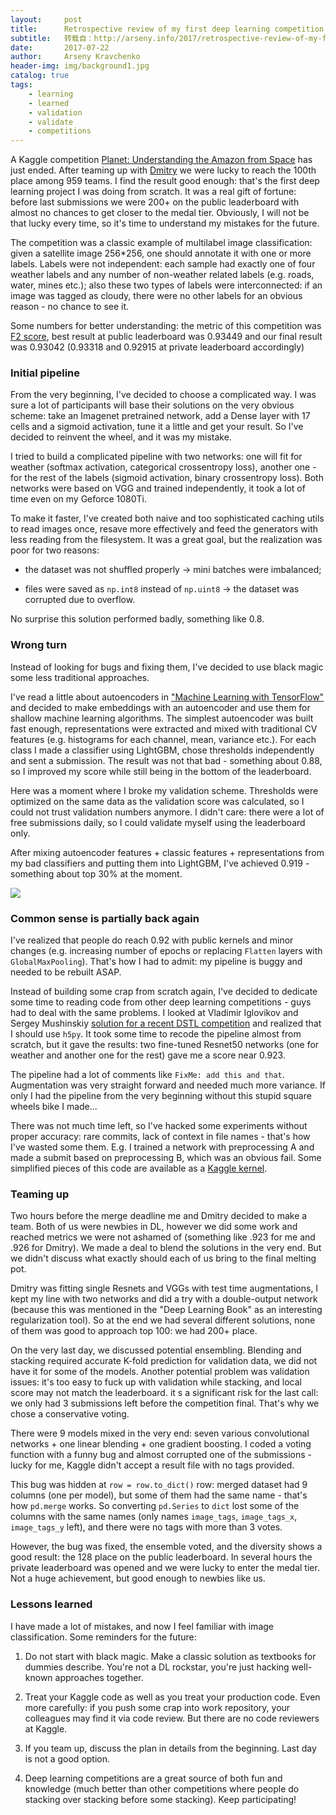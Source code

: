 ```yaml
---
layout:     post
title:      Retrospective review of my first deep learning competition
subtitle:   转载自：http://arseny.info/2017/retrospective-review-of-my-first-deep-learning-competition.html
date:       2017-07-22
author:     Arseny Kravchenko
header-img: img/background1.jpg
catalog: true
tags:
    - learning
    - learned
    - validation
    - validate
    - competitions
---
```


A Kaggle competition [Planet: Understanding the Amazon from Space](https://www.kaggle.com/c/planet-understanding-the-amazon-from-space) has just ended. After teaming up with [Dmitry](https://www.kaggle.com/cortwave) we were lucky to reach the 100th place among 959 teams. I find the result good enough: that's the first deep learning project I was doing from scratch. It was a real gift of fortune: before last submissions we were 200+ on the public leaderboard with almost no chances to get closer to the medal tier. Obviously, I will not be that lucky every time, so it's time to understand my mistakes for the future.

The competition was a classic example of multilabel image classification: given a satellite image 256*256, one should annotate it with one or more labels. Labels were not independent: each sample had exactly one of four weather labels and any number of non-weather related labels (e.g. roads, water, mines etc.); also these two types of labels were interconnected: if an image was tagged as cloudy, there were no other labels for an obvious reason - no chance to see it.

Some numbers for better understanding: the metric of this competition was [F2 score](http://arseny.info/2017/f-beta-score-for-keras.html), best result at public leaderboard was 0.93449 and our final result was 0.93042 (0.93318 and 0.92915 at private leaderboard accordingly)

### Initial pipeline

From the very beginning, I've decided to choose a complicated way. I was sure a lot of participants will base their solutions on the very obvious scheme: take an Imagenet pretrained network, add a Dense layer with 17 cells and a sigmoid activation, tune it a little and get your result. So I've decided to reinvent the wheel, and it was my mistake.

I tried to build a complicated pipeline with two networks: one will fit for weather (softmax activation, categorical crossentropy loss), another one - for the rest of the labels (sigmoid activation, binary crossentropy loss). Both networks were based on VGG and trained independently, it took a lot of time even on my Geforce 1080Ti. 

To make it faster, I've created both naive and too sophisticated caching utils to read images once, resave more effectively and feed the generators with less reading from the filesystem. It was a great goal, but the realization was poor for two reasons:

- the dataset was not shuffled properly → mini batches were imbalanced;

- files were saved as `np.int8` instead of `np.uint8` → the dataset was corrupted due to overflow.


No surprise this solution performed badly, something like 0.8.

### Wrong turn

Instead of looking for bugs and fixing them, I've decided to use black magic some less traditional approaches. 

I've read a little about autoencoders in ["Machine Learning with TensorFlow"](https://www.manning.com/books/machine-learning-with-tensorflow) and decided to make embeddings with an autoencoder and use them for shallow machine learning algorithms.
The simplest autoencoder was built fast enough, representations were extracted and mixed with traditional CV features (e.g. histograms for each channel, mean, variance etc.). For each class I made a classifier using LightGBM, chose thresholds independently and sent a submission. The result was not that bad - something about 0.88, so I improved my score while still being in the bottom of the leaderboard.

Here was a moment where I broke my validation scheme. Thresholds were optimized on the same data as the validation score was calculated, so I could not trust validation numbers anymore. I didn't care: there were a lot of free submissions daily, so I could validate myself using the leaderboard only.

After mixing autoencoder features + classic features + representations from my bad classifiers and putting them into LightGBM, I've achieved 0.919 - something about top 30% at the moment.

![](http://arseny.info/2017/img/planet_fscores.png)


### Common sense is partially back again

I've realized that people do reach 0.92 with public kernels and minor changes (e.g. increasing number of epochs or replacing `Flatten` layers with `GlobalMaxPooling`). That's how I had to admit: my pipeline is buggy and needed to be rebuilt ASAP. 

Instead of building some crap from scratch again, I've decided to dedicate some time to reading code from other deep learning competitions - guys had to deal with the same problems. I looked at Vladimir Iglovikov and Sergey Mushinskiy [solution for a recent DSTL competition](https://github.com/ternaus/kaggle_dstl_submission) and realized that I should use `h5py`. It took some time to recode the pipeline almost from scratch, but it gave the results: two fine-tuned Resnet50 networks (one for weather and another one for the rest) gave me a score near 0.923.

The pipeline had a lot of comments like `FixMe: add this and that`. Augmentation was very straight forward and needed much more variance. If only I had the pipeline from the very beginning without this stupid square wheels bike I made... 

There was not much time left, so I've hacked some experiments without proper accuracy: rare commits, lack of context in file names - that's how I've wasted some them. E.g. I trained a network with preprocessing A and made a submit based on preprocessing B, which was an obvious fail. Some simplified pieces of this code are available as a [Kaggle kernel](https://www.kaggle.com/arsenyinfo/end-to-end-pipeline-with-vgg-and-augmentation). 

### Teaming up

Two hours before the merge deadline me and Dmitry decided to make a team. Both of us were newbies in DL, however we did some work and reached metrics we were not ashamed of (something like .923 for me and .926 for Dmitry). We made a deal to blend the solutions in the very end. But we didn't discuss what exactly should each of us bring to the final melting pot.

Dmitry was fitting single Resnets and VGGs with test time augmentations, I kept my line with two networks and did a try with a double-output network (because this was mentioned in the "Deep Learning Book" as an interesting regularization tool). So at the end we had several different solutions, none of them was good to approach top 100: we had 200+ place.

On the very last day, we discussed potential ensembling. Blending and stacking required accurate K-fold prediction for validation data, we did not have it for some of the models. Another potential problem was validation issues: it's too easy to fuck up with validation while stacking, and local score may not match the leaderboard. it
s a significant risk for the last call: we only had 3 submissions left before the competition final. That's why we chose a conservative voting.

There were 9 models mixed in the very end: seven various convolutional networks + one linear blending + one gradient boosting. I coded a voting function with a funny bug and almost corrupted one of the submissions - lucky for me, Kaggle didn't accept a result file with no tags provided.

This bug was hidden at `row = row.to_dict()` row: merged dataset had 9 columns (one per model), but some of them had the same name - that's how `pd.merge` works. So converting `pd.Series` to `dict` lost some of the columns with the same names (only names `image_tags`, `image_tags_x`, `image_tags_y` left), and there were no tags with more than 3 votes.

However, the bug was fixed, the ensemble voted, and the diversity shows a good result: the 128 place on the public leaderboard. In several hours the private leaderboard was opened and we were lucky to enter the medal tier. Not a huge achievement, but good enough to newbies like us.

### Lessons learned

I have made a lot of mistakes, and now I feel familiar with image classification. Some reminders for the future:

1. Do not start with black magic. Make a classic solution as textbooks for dummies describe. You're not a DL rockstar, you're just hacking well-known approaches together.

1. Treat your Kaggle code as well as you treat your production code. Even more carefully: if you push some crap into work repository, your colleagues may find it via code review. But there are no code reviewers at Kaggle.

1. If you team up, discuss the plan in details from the beginning. Last day is not a good option. 

1. Deep learning competitions are a great source of both fun and knowledge (much better than other competitions where people do stacking over stacking before some stacking). Keep participating! 

